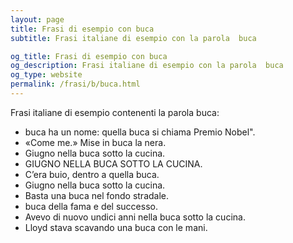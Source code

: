 ```yaml
---
layout: page
title: Frasi di esempio con buca 
subtitle: Frasi italiane di esempio con la parola  buca

og_title: Frasi di esempio con buca 
og_description: Frasi italiane di esempio con la parola  buca
og_type: website
permalink: /frasi/b/buca.html
---
```


Frasi italiane di esempio contenenti la parola buca:


- buca ha un nome: quella buca si chiama Premio Nobel".
- «Come me.» Mise in buca la nera.
- Giugno nella buca sotto la cucina.
- GIUGNO NELLA BUCA SOTTO LA CUCINA.
- C’era buio, dentro a quella buca.
- Giugno nella buca sotto la cucina.
- Basta una buca nel fondo stradale.
- buca della fama e del successo.
- Avevo di nuovo undici anni nella buca sotto la cucina.
- Lloyd stava scavando una buca con le mani.
